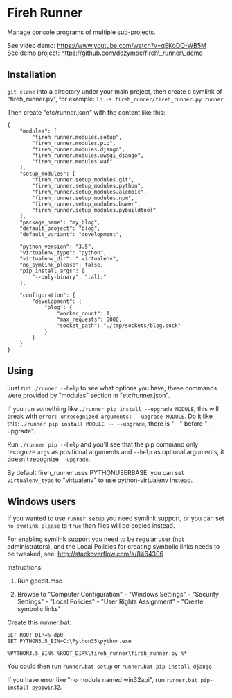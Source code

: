 # Fireh Runner

Manage console programs of multiple sub-projects.

See video demo: https://www.youtube.com/watch?v=qEKoDQ-WB5M  
See demo project: https://github.com/dozymoe/fireh\_runner\_demo


## Installation

`git clone` into a directory under your main project, then create a symlink of
"fireh\_runner.py", for example: `ln -s fireh_runner/fireh_runner.py runner`.

Then create "etc/runner.json" with the content like this:

    {
        "modules": [
            "fireh_runner.modules.setup",
            "fireh_runner.modules.pip",
            "fireh_runner.modules.django",
            "fireh_runner.modules.uwsgi_django",
            "fireh_runner.modules.waf"
        ],
        "setup_modules": [
            "fireh_runner.setup_modules.git",
            "fireh_runner.setup_modules.python",
            "fireh_runner.setup_modules.alembic",
            "fireh_runner.setup_modules.npm",
            "fireh_runner.setup_modules.bower",
            "fireh_runner.setup_modules.pybuildtool"
        ],
        "package_name": "my_blog",
        "default_project": "blog",
        "default_variant": "development",

        "python_version": "3.5",
        "virtualenv_type": "python",
        "virtualenv_dir": ".virtualenv",
        "no_symlink_please": false,
        "pip_install_args": [
            "--only-binary", ":all:"
        ],

        "configuration": {
            "development": {
                "blog": {
                    "worker_count": 1,
                    "max_requests": 5000,
                    "socket_path": "./tmp/sockets/blog.sock"
                }
            }
        }
    }



## Using

Just run `./runner --help` to see what options you have, these commands were
provided by "modules" section in "etc/runner.json".

If you run something like `./runner pip install --upgrade MODULE`, this will
break with `error: unrecognized arguments: --upgrade MODULE`. Do it like this:
`./runner pip install MODULE -- --upgrade`, there is "--" before "--upgrade".

Run `./runner pip --help` and you'll see that the pip command only recognize
`args` as positional arguments and `--help` as optional arguments, it doesn't
recognize `--upgrade`.

By default fireh\_runner uses PYTHONUSERBASE, you can set `virtualenv_type`
to "virtualenv" to use python-virtualenv instead.


## Windows users

If you wanted to use `runner setup` you need symlink support, or you can set
`no_symlink_please` to `true` then files will be copied instead.

For enabling symlink support you need to be regular user (not administrators),
and the Local Policies for creating symbolic links needs to be tweaked, see:
http://stackoverflow.com/a/8464306

Instructions:

1. Run gpedit.msc

2. Browse to "Computer Configuration" - "Windows Settings" -
   "Security Settings" - "Local Policies" - "User Rights Assignment" -
   "Create symbolic links"

Create this runner.bat:

    SET ROOT_DIR=%~dp0
    SET PYTHON3.5_BIN=C:\Python35\python.exe

    %PYTHON3.5_BIN% %ROOT_DIR%\fireh_runner\fireh_runner.py %*

You could then run `runner.bat setup` or `runner.bat pip-install django`

If you have error like "no module named win32api", run
`runner.bat pip-install pypiwin32`.
